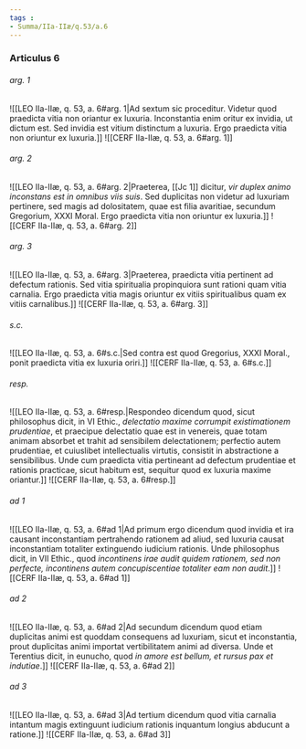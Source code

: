 ```yaml
---
tags : 
- Summa/IIa-IIæ/q.53/a.6
---
```


### Articulus 6

###### arg. 1
![[LEO IIa-IIæ, q. 53, a. 6#arg. 1|Ad sextum sic proceditur. Videtur quod praedicta vitia non oriantur ex luxuria. Inconstantia enim oritur ex invidia, ut dictum est. Sed invidia est vitium distinctum a luxuria. Ergo praedicta vitia non oriuntur ex luxuria.]]
![[CERF IIa-IIæ, q. 53, a. 6#arg. 1]]

###### arg. 2
![[LEO IIa-IIæ, q. 53, a. 6#arg. 2|Praeterea, [[Jc 1]] dicitur, *vir duplex animo inconstans est in omnibus viis suis*. Sed duplicitas non videtur ad luxuriam pertinere, sed magis ad dolositatem, quae est filia avaritiae, secundum Gregorium, XXXI Moral. Ergo praedicta vitia non oriuntur ex luxuria.]]
![[CERF IIa-IIæ, q. 53, a. 6#arg. 2]]

###### arg. 3
![[LEO IIa-IIæ, q. 53, a. 6#arg. 3|Praeterea, praedicta vitia pertinent ad defectum rationis. Sed vitia spiritualia propinquiora sunt rationi quam vitia carnalia. Ergo praedicta vitia magis oriuntur ex vitiis spiritualibus quam ex vitiis carnalibus.]]
![[CERF IIa-IIæ, q. 53, a. 6#arg. 3]]

###### s.c.
![[LEO IIa-IIæ, q. 53, a. 6#s.c.|Sed contra est quod Gregorius, XXXI Moral., ponit praedicta vitia ex luxuria oriri.]]
![[CERF IIa-IIæ, q. 53, a. 6#s.c.]]

###### resp.
![[LEO IIa-IIæ, q. 53, a. 6#resp.|Respondeo dicendum quod, sicut philosophus dicit, in VI Ethic., *delectatio maxime corrumpit existimationem prudentiae*, et praecipue delectatio quae est in venereis, quae totam animam absorbet et trahit ad sensibilem delectationem; perfectio autem prudentiae, et cuiuslibet intellectualis virtutis, consistit in abstractione a sensibilibus. Unde cum praedicta vitia pertineant ad defectum prudentiae et rationis practicae, sicut habitum est, sequitur quod ex luxuria maxime oriantur.]]
![[CERF IIa-IIæ, q. 53, a. 6#resp.]]

###### ad 1
![[LEO IIa-IIæ, q. 53, a. 6#ad 1|Ad primum ergo dicendum quod invidia et ira causant inconstantiam pertrahendo rationem ad aliud, sed luxuria causat inconstantiam totaliter extinguendo iudicium rationis. Unde philosophus dicit, in VII Ethic., quod *incontinens irae audit quidem rationem, sed non perfecte, incontinens autem concupiscentiae totaliter eam non audit*.]]
![[CERF IIa-IIæ, q. 53, a. 6#ad 1]]

###### ad 2
![[LEO IIa-IIæ, q. 53, a. 6#ad 2|Ad secundum dicendum quod etiam duplicitas animi est quoddam consequens ad luxuriam, sicut et inconstantia, prout duplicitas animi importat vertibilitatem animi ad diversa. Unde et Terentius dicit, in eunucho, quod *in amore est bellum, et rursus pax et indutiae*.]]
![[CERF IIa-IIæ, q. 53, a. 6#ad 2]]

###### ad 3
![[LEO IIa-IIæ, q. 53, a. 6#ad 3|Ad tertium dicendum quod vitia carnalia intantum magis extinguunt iudicium rationis inquantum longius abducunt a ratione.]]
![[CERF IIa-IIæ, q. 53, a. 6#ad 3]]


